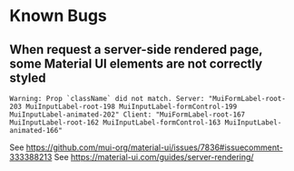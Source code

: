 # Known Bugs

## When request a server-side rendered page, some Material UI elements are not correctly styled

```
Warning: Prop `className` did not match. Server: "MuiFormLabel-root-203 MuiInputLabel-root-198 MuiInputLabel-formControl-199 MuiInputLabel-animated-202" Client: "MuiFormLabel-root-167 MuiInputLabel-root-162 MuiInputLabel-formControl-163 MuiInputLabel-animated-166"
```

See https://github.com/mui-org/material-ui/issues/7836#issuecomment-333388213
See https://material-ui.com/guides/server-rendering/

